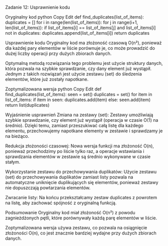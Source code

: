 Zadanie 12: Usprawnienie kodu

Oryginalny kod
python
Copy
Edit
def find_duplicates(list_of_items):
    duplicates = []
    for i in range(len(list_of_items)):
        for j in range(i+1, len(list_of_items)):
            if list_of_items[i] == list_of_items[j] and list_of_items[i] not in duplicates:
                duplicates.append(list_of_items[i])
    return duplicates


Usprawnienie kodu
Oryginalny kod ma złożoność czasową O(n²), ponieważ dla każdej pary elementów w liście porównuje je, co może prowadzić do dużej liczby operacji przy dużych zbiorach danych.

Optymalną metodą rozwiązania tego problemu jest użycie struktury danych, która pozwala na szybkie sprawdzanie, czy dany element już wystąpił. Jednym z takich rozwiązań jest użycie zestawu (set) do śledzenia elementów, które już zostały napotkane.


Zoptymalizowana wersja
python
Copy
Edit
def find_duplicates(list_of_items):
    seen = set()
    duplicates = set()
    for item in list_of_items:
        if item in seen:
            duplicates.add(item)
        else:
            seen.add(item)
    return list(duplicates)



Wyjaśnienie usprawnień
Zmiana na zestawy (set):
Zestawy umożliwiają szybkie sprawdzanie, czy element już wystąpił (operacja w czasie O(1) na średnio). Dzięki temu, zamiast przeszukiwać całą listę dla każdego elementu, przechowujemy napotkane elementy w zestawie i sprawdzamy je na bieżąco.

Redukcja złożoności czasowej:
Nowa wersja funkcji ma złożoność O(n), ponieważ przechodzimy po liście tylko raz, a operacje wstawiania i sprawdzania elementów w zestawie są średnio wykonywane w czasie stałym.

Wykorzystanie zestawu do przechowywania duplikatów:
Użycie zestawu (set) do przechowywania duplikatów zamiast listy pozwala na automatyczne uniknięcie duplikujących się elementów, ponieważ zestawy nie dopuszczają powtarzania elementów.

Zwracanie listy:
Na końcu przekształcamy zestaw duplicates z powrotem na listę, aby zachować spójność z oryginalną funkcją.




Podsumowanie
Oryginalny kod miał złożoność O(n²) z powodu zagnieżdżonych pętli, które porównywały każdą parę elementów w liście.

Zoptymalizowana wersja używa zestawu, co pozwala na osiągnięcie złożoności O(n), co jest znacznie bardziej wydajne przy dużych zbiorach danych.
